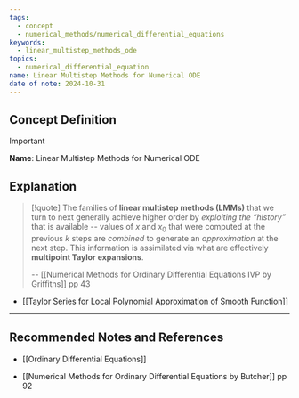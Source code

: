 ```yaml
---
tags:
  - concept
  - numerical_methods/numerical_differential_equations
keywords:
  - linear_multistep_methods_ode
topics:
  - numerical_differential_equation
name: Linear Multistep Methods for Numerical ODE
date of note: 2024-10-31
---
```


## Concept Definition

>[!important]
>**Name**: Linear Multistep Methods for Numerical ODE



## Explanation

>[!quote]
>The families of **linear multistep methods (LMMs)** that we turn to next generally achieve higher order by *exploiting the “history”* that is available -- values of $x$ and $x_{0}$ that were computed at the previous $k$ steps are *combined* to generate an *approximation* at the next step. This information is assimilated via what are effectively **multipoint Taylor expansions**.
>
>-- [[Numerical Methods for Ordinary Differential Equations IVP by Griffiths]] pp 43

- [[Taylor Series for Local Polynomial Approximation of Smooth Function]]





-----------
##  Recommended Notes and References


- [[Ordinary Differential Equations]]



- [[Numerical Methods for Ordinary Differential Equations by Butcher]] pp 92